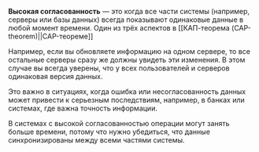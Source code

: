 **Высокая согласованность** — это когда все части системы (например, серверы или базы данных) всегда показывают одинаковые данные в любой момент времени. Один из трёх аспектов в [[КАП-теорема (CAP-theorem)||CAP-теореме]]

Например, если вы обновляете информацию на одном сервере, то все остальные серверы сразу же должны увидеть эти изменения. В этом случае вы всегда уверены, что у всех пользователей и серверов одинаковая версия данных.

Это важно в ситуациях, когда ошибка или несогласованность данных может привести к серьезным последствиям, например, в банках или системах, где важна точность информации.

В системах с высокой согласованностью операции могут занять больше времени, потому что нужно убедиться, что данные синхронизированы между всеми частями системы.